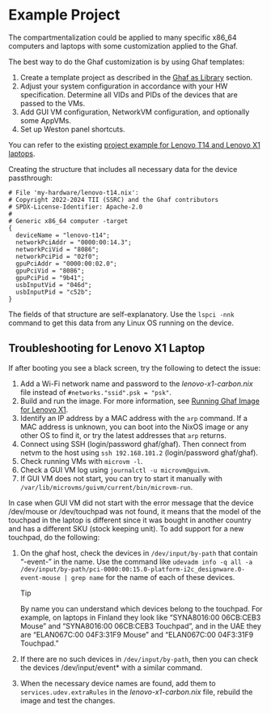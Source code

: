 <!--
    Copyright 2022-2024 TII (SSRC) and the Ghaf contributors
    SPDX-License-Identifier: CC-BY-SA-4.0
-->

# Example Project

The compartmentalization could be applied to many specific x86_64 computers and laptops with some customization applied to the Ghaf.

The best way to do the Ghaf customization is by using Ghaf templates:

1. Create a template project as described in the [Ghaf as Library](../ref_impl/ghaf-based-project.md) section.
2. Adjust your system configuration in accordance with your HW specification. Determine all VIDs and PIDs of the devices that are passed to the VMs.
3. Add GUI VM configuration, NetworkVM configuration, and optionally some AppVMs.
4. Set up Weston panel shortcuts.

You can refer to the existing [project example for Lenovo T14 and Lenovo X1 laptops](https://github.com/unbel13ver/ghaf-lib).

Creating the structure that includes all necessary data for the device passthrough:

```
# File 'my-hardware/lenovo-t14.nix':
# Copyright 2022-2024 TII (SSRC) and the Ghaf contributors
# SPDX-License-Identifier: Apache-2.0
#
# Generic x86_64 computer -target
{
  deviceName = "lenovo-t14";
  networkPciAddr = "0000:00:14.3";
  networkPciVid = "8086";
  networkPciPid = "02f0";
  gpuPciAddr = "0000:00:02.0";
  gpuPciVid = "8086";
  gpuPciPid = "9b41";
  usbInputVid = "046d";
  usbInputPid = "c52b";
}
```

The fields of that structure are self-explanatory. Use the `lspci -nnk` command to get this data from any Linux OS running on the device.


## Troubleshooting for Lenovo X1 Laptop

If after booting you see a black screen, try the following to detect the issue:

1. Add a Wi-Fi network name and password to the *lenovo-x1-carbon.nix* file instead of `#networks."ssid".psk = "psk"`.
2. Build and run the image. For more information, see [Running Ghaf Image for Lenovo X1](./build_and_run.md#running-ghaf-image-for-lenovo-x1).
3. Identify an IP address by a MAC address with the `arp` command. If a MAC address is unknown, you can boot into the NixOS image or any other OS to find it, or try the latest addresses that `arp` returns.
4. Connect using SSH (login/password ghaf/ghaf). Then connect from netvm to the host using `ssh 192.168.101.2` (login/password ghaf/ghaf).
5. Check running VMs with `microvm -l`.
6. Check a GUI VM log using `journalctl -u microvm@guivm`.
7. If GUI VM does not start, you can try to start it manually with `/var/lib/microvms/guivm/current/bin/microvm-run`.

In case when GUI VM did not start with the error message that the device /dev/mouse or /dev/touchpad was not found, it means that the model of the touchpad in the laptop is different since it was bought in another country and has a different SKU (stock keeping unit). To add support for a new touchpad, do the following:

1. On the ghaf host, check the devices in `/dev/input/by-path` that contain “-event-” in the name. Use the command like `udevadm info -q all -a /dev/input/by-path/pci-0000:00:15.0-platform-i2c_designware.0-event-mouse | grep name` for the name of each of these devices.

    > [!TIP]
    > By name you can understand which devices belong to the touchpad. For example, on laptops in Finland they look like “SYNA8016:00 06CB:CEB3 Mouse” and “SYNA8016:00 06CB:CEB3 Touchpad”, and in the UAE they are “ELAN067C:00 04F3:31F9 Mouse” and “ELAN067C:00 04F3:31F9 Touchpad.”

2. If there are no such devices in `/dev/input/by-path`, then you can check the devices /dev/input/event* with a similar command.
3. When the necessary device names are found, add them to `services.udev.extraRules` in the *lenovo-x1-carbon.nix* file, rebuild the image and test the changes.